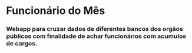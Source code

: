 # Funcionário do Mês
### Webapp para cruzar dados de diferentes bancos dos orgãos públicos com finalidade de achar funcionários com acumulos de cargos.

